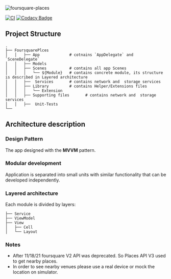 ![foursquare-places](https://user-images.githubusercontent.com/11244927/147422392-b5ebd37d-23e0-4853-af16-3f60c03c1fcd.png)

[![CI](https://github.com/alielsokary/FoursquarePlaces/actions/workflows/CI.yml/badge.svg)](https://github.com/alielsokary/FoursquarePlaces/actions/workflows/CI.yml)
[![Codacy Badge](https://api.codacy.com/project/badge/Grade/4ac37543a9f244c081f4468325cf72ac)](https://app.codacy.com/gh/alielsokary/FoursquarePlaces?utm_source=github.com&utm_medium=referral&utm_content=alielsokary/FoursquarePlaces&utm_campaign=Badge_Grade_Settings)

## Project Structure

```
.
├── FoursquarePlces
│   │   ├── App             # cotnains `AppDelegate` and `SceneDelegate`
│   │   ├── Models   
│   │   ├── Scenes          # contains all app Scenes
│   │   │   └── ${Module}   # contains concrete module, its structure is described in Layered architecture 
│   │   ├──  Services       # contains network and  storage services 
│   │   ├── Library         # contains Helper/Extensions files
│   │   │   └── Extension 
│   │   ├── Supporting files       # contains network and  storage services 
│   │   ├──  Unit-Tests     
└── 
```

## Architecture description
### Design Pattern
The app designed with the **MVVM** pattern.

### Modular development
Application is separated into small units with similar functionality that can be developed independently.
### Layered architecture

Each module is divided by layers:

```
├── Service
├── ViewModel
├── View
│   ├── Cell
│   └── Layout
```

### Notes
- After 11/18/21 foursquare V2 API was deprecated. So Places API V3 used to get nearby places.
- In order to see nearby venues please use a real device or mock the location on simulator.
